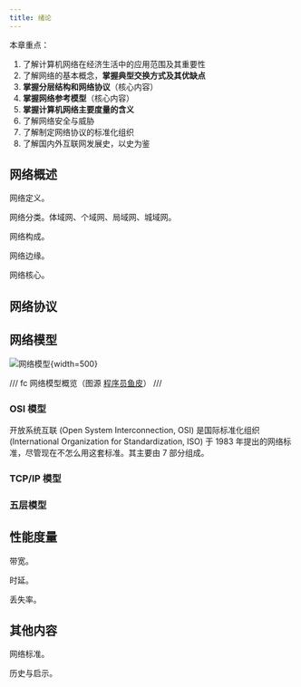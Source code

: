 ```yaml
---
title: 绪论
---
```


本章重点：

1. 了解计算机网络在经济生活中的应用范围及其重要性
2. 了解网络的基本概念，**掌握典型交换方式及其优缺点**
3. **掌握分层结构和网络协议**（核心内容）
4. **掌握网络参考模型**（核心内容）
5. **掌握计算机网络主要度量的含义**
6. 了解网络安全与威胁
7. 了解制定网络协议的标准化组织
8. 了解国内外互联网发展史，以史为鉴

## 网络概述

网络定义。

网络分类。体域网、个域网、局域网、城域网。

网络构成。

网络边缘。

网络核心。

## 网络协议



## 网络模型

![网络模型](https://dwj-oss.oss-cn-nanjing.aliyuncs.com/images/20250228112919578.jpg){width=500}

/// fc
网络模型概览（图源 [程序员鱼皮](https://mp.weixin.qq.com/s?__biz=MzI1NDczNTAwMA==&mid=2247571386&idx=3&sn=4c8e4bedb0db16e4f84e85378c1d51ff&chksm=e80c8b5dd2d937502e3c3793205b7540399368d039e51091036868e7425f09a7ac9229c7cdcc&scene=126&sessionid=1741312002#rd)）
///

### OSI 模型

开放系统互联 (Open System Interconnection, OSI) 是国际标准化组织 (International Organization for Standardization, ISO) 于 1983 年提出的网络标准，尽管现在不怎么用这套标准。其主要由 7 部分组成。

### TCP/IP 模型



### 五层模型



## 性能度量

带宽。

时延。

丢失率。

## 其他内容

网络标准。

历史与启示。